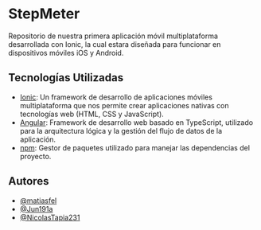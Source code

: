 # StepMeter

Repositorio de nuestra primera aplicación móvil multiplataforma desarrollada con Ionic, la cual estara diseñada para funcionar en dispositivos móviles iOS y Android.

## Tecnologías Utilizadas

- [Ionic](https://ionicframework.com/): Un framework de desarrollo de aplicaciones móviles multiplataforma que nos permite crear aplicaciones nativas con tecnologías web (HTML, CSS y JavaScript).
- [Angular](https://angular.dev/): Framework de desarrollo web basado en TypeScript, utilizado para la arquitectura lógica y la gestión del flujo de datos de la aplicación.
- [npm](https://www.npmjs.com/): Gestor de paquetes utilizado para manejar las dependencias del proyecto.
## Autores
- [@matiasfel](https://github.com/matiasfel)
- [@Jun191a](https://github.com/Jun191a)
- [@NicolasTapia231](https://github.com/NicolasTapia231)
